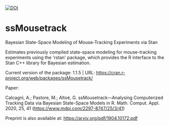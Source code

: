 [![DOI](https://zenodo.org/badge/165551215.svg)](https://zenodo.org/badge/latestdoi/165551215)


# ssMousetrack
Bayesian State-Space Modeling of Mouse-Tracking Experiments via Stan

Estimates previously compiled state-space modeling for mouse-tracking experiments using the 'rstan' package, which provides the R interface to the Stan C++ library for Bayesian estimation.

Current version of the package: 1.1.5 | URL: https://cran.r-project.org/web/packages/ssMousetrack/

Paper: 

Calcagnì, A.; Pastore, M.; Altoé, G. ssMousetrack—Analysing Computerized Tracking Data via Bayesian State-Space Models in R. Math. Comput. Appl. 2020, 25, 41 (https://www.mdpi.com/2297-8747/25/3/41)

Preprint is also available at: 
https://arxiv.org/pdf/1904.10172.pdf

